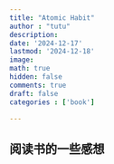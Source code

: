 ```yaml
---
title: "Atomic Habit"
author : "tutu"
description:
date: '2024-12-17'
lastmod: '2024-12-18'
image:
math: true
hidden: false
comments: true
draft: false
categories : ['book']

---
```



阅读书的一些感想
---
